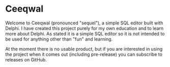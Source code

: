 # Ceeqwal

Welcome to Ceeqwal (pronounced "sequel"), a simple SQL editor built with Delphi.
I have created this project purely for my own education and to learn more about
Delphi. As stated it is a simple SQL editor so it is not intended to be used for
anything other than "fun" and learning.

At the moment there is no usable product, but if you are interested in using the
project when it comes out (including pre-release) you can subscribe to releases
on GitHub.
